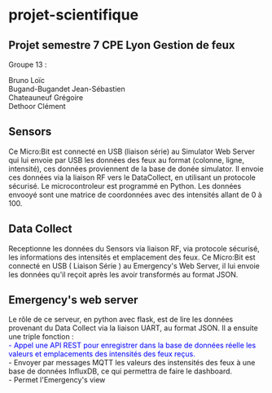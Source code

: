 # projet-scientifique
## Projet semestre 7 CPE Lyon Gestion de feux

<p>Groupe 13 :<br>

Bruno Loïc<br>
Bugand-Bugandet Jean-Sébastien<br>
Chateauneuf Grégoire<br>
Dethoor Clément</P>

## Sensors

<p>Ce Micro:Bit est connecté en USB (liaison série) au Simulator Web Server qui lui envoie par USB les données des feux au format (colonne, ligne, intensité), ces données proviennent de la base de donée simulator. Il envoie ces données via la liaison RF vers le DataCollect, en utilisant un protocole sécurisé. Le microcontroleur est programmé en Python. Les données envooyé sont une matrice de coordonnées avec des intensités allant de 0 à 100.</p>

## Data Collect
<p> Receptionne les données du Sensors via liaison RF, via protocole sécurisé, les informations des intensités et emplacement des feux. Ce Micro:Bit est connecté en USB ( Liaison Série ) au Emergency's Web Server, il lui envoie les données qu'il reçoit après les avoir transformés au format JSON.</p>

## Emergency's web server
<p>Le rôle de ce serveur, en python avec flask, est de lire les données provenant du Data Collect via la liaison UART, au format JSON. Il a ensuite une triple fonction : <br>
 <span style="color:blue"> - Appel une API REST  pour enregistrer dans la base de données réelle les valeurs et emplacements des intensités des feux reçus.<br> </span>
 - Envoyer par messages MQTT les valeurs des instensités des feux à une base de données InfluxDB, ce qui permettra de faire le dashboard.<br>
 - Permet l'Emergency's view</p>


